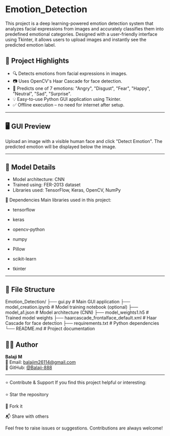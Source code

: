 

# Emotion_Detection
This project is a deep learning-powered emotion detection system that analyzes facial expressions from images and accurately classifies them into predefined emotional categories. Designed with a user-friendly interface using Tkinter, it allows users to upload images and instantly see the predicted emotion label.


## 📌 Project Highlights

- 🔍 Detects emotions from facial expressions in images.
- 📷 Uses OpenCV's Haar Cascade for face detection.
- 🧠 Predicts one of 7 emotions: "Angry", "Disgust", "Fear", "Happy", "Neutral", "Sad", "Surprise".
- 💡 Easy-to-use Python GUI application using Tkinter.
- ✅ Offline execution – no need for internet after setup.

---

## 🖥️ GUI Preview

Upload an image with a visible human face and click "Detect Emotion". The predicted emotion will be displayed below the image.

---


## 🧠 Model Details

- Model architecture: CNN
- Trained using: FER-2013 dataset
- Libraries used: TensorFlow, Keras, OpenCV, NumPy




📝 Dependencies
Main libraries used in this project:

- tensorflow

- keras

- opencv-python

- numpy

- Pillow

- scikit-learn

- tkinter

---
  
## 📂 File Structure

Emotion_Detection/
├── gui.py # Main GUI application
├── model_creation.ipynb # Model training notebook (optional)
├── model_a1.json # Model architecture (CNN)
├── model_weights1.h5 # Trained model weights
├── haarcascade_frontalface_default.xml # Haar Cascade for face detection
├── requirements.txt # Python dependencies
└── README.md # Project documentation


## 👨‍💻 Author

**Balaji M**  
📧 Email: [balajim26114@gmail.com](mailto:balajim26114@gmail.com)  
🔗 GitHub: [@Balaji-888](https://github.com/Balaji-888)


----


⭐ Contribute & Support
If you find this project helpful or interesting:

⭐ Star the repository

🍴 Fork it

📬 Share with others

Feel free to raise issues or suggestions. Contributions are always welcome!
